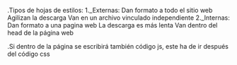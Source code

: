 .Tipos de hojas de estilos:
    1._Externas:
        Dan formato a todo el sitio web
        Agilizan la descarga
        Van en un archivo vinculado independiente
    2._Internas:
        Dan formato a una pagina web
        La descarga es más lenta
        Van dentro del head de la página web

.Si dentro de la página se escribirá también código js, este ha de ir después del código css
